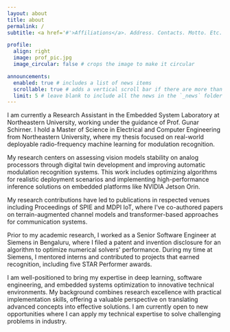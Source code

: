```yaml
---
layout: about
title: about
permalink: /
subtitle: <a href='#'>Affiliations</a>. Address. Contacts. Motto. Etc.

profile:
  align: right
  image: prof_pic.jpg
  image_circular: false # crops the image to make it circular

announcements:
  enabled: true # includes a list of news items
  scrollable: true # adds a vertical scroll bar if there are more than 3 news items
  limit: 5 # leave blank to include all the news in the `_news` folder
---
```


I am currently a Research Assistant in the Embedded System Laboratory at Northeastern University, working under the guidance of Prof. Gunar Schirner. I hold a Master of Science in Electrical and Computer Engineering from Northeastern University, where my thesis focused on real-world deployable radio-frequency machine learning for modulation recognition.

My research centers on assessing vision models stability on analog processors through digital twin development and improving automatic modulation recognition systems. This work includes optimizing algorithms for realistic deployment scenarios and implementing high-performance inference solutions on embedded platforms like NVIDIA Jetson Orin.

My research contributions have led to publications in respected venues including Proceedings of SPIE and MDPI IoT, where I've co-authored papers on terrain-augmented channel models and transformer-based approaches for communication systems.

Prior to my academic research, I worked as a Senior Software Engineer at Siemens in Bengaluru, where I filed a patent and invention disclosure for an algorithm to optimize numerical solvers' performance. During my time at Siemens, I mentored interns and contributed to projects that earned recognition, including five STAR Performer awards.

I am well-positioned to bring my expertise in deep learning, software engineering, and embedded systems optimization to innovative technical environments. My background combines research excellence with practical implementation skills, offering a valuable perspective on translating advanced concepts into effective solutions. I am currently open to new opportunities where I can apply my technical expertise to solve challenging problems in industry.
